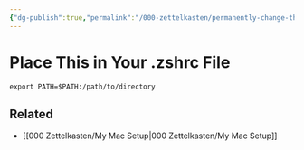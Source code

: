 ```yaml
---
{"dg-publish":true,"permalink":"/000-zettelkasten/permanently-change-the-path-on-mac-os/","tags":["dotfile"],"noteIcon":""}
---
```



# Place This in Your .zshrc File

```shell
export PATH=$PATH:/path/to/directory
```

## Related

- [[000 Zettelkasten/My Mac Setup\|000 Zettelkasten/My Mac Setup]]